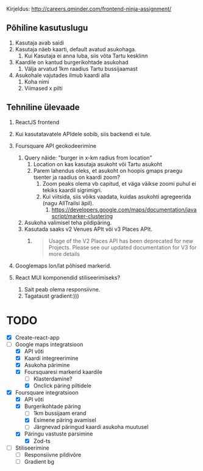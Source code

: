 Kirjeldus: http://careers.qminder.com/frontend-ninja-assignment/

## Põhiline kasutuslugu
1) Kasutaja avab saidi
2) Kasutaja näeb kaarti, default avatud asukohaga.
   1) Kui Kasutaja ei anna luba, siis võta Tartu kesklinn
3) Kaardile on kantud burgerikohtade asukohad
   1) Välja arvatud 1km raadius Tartu bussijaamast
4) Asukohale vajutades ilmub kaardi alla
   1) Koha nimi
   2) Viimased x pilti

## Tehniline ülevaade
1) ReactJS frontend
2) Kui kasutatavatele APIdele sobib, siis backendi ei tule.
3) Foursquare API geokodeerimine
   1) Query näide: "burger in x-km radius from location"
      1) Location on kas kasutaja asukoht või Tartu asukoht
      2) Parem lahendus oleks, et asukoht on hoopis gmaps praegu tsenter ja raadius on kaardi zoom? 
         1) Zoom peaks olema vb capitud, et väga väikse zoomi puhul ei tekiks kaardil sigrimigri.
         2) Kui viitsida, siis võiks vaadata, kuidas asukohti agregeerida (nagu AllTrailsi äpil).
            1) https://developers.google.com/maps/documentation/javascript/marker-clustering
   2) Asukoha valimisel teha pildipäring.
   3) Kasutada saaks v2 Venues APIt või v3 Places APIt. 
      1) > Usage of the V2 Places API has been deprecated for new Projects. Please see our updated documentation for V3 for more details

4) Googlemaps lon/lat põhised markerid.
5) React MUI komponendid stiliseerimiseks?
   1) Sait peab olema responsiivne.
   2) Tagataust gradient:)))

# TODO
* [x] Create-react-app
* [ ] Google maps integratsioon
  * [x] API võti
  * [x] Kaardi integreerimine
  * [x] Asukoha pärimine
  * [x] Foursquaresi markerid kaardile
    * [ ] Klasterdamine?
    * [x] Onclick päring piltidele
* [x] Foursquare integratsioon
  * [x] API võti
  * [x] Burgerikohtade päring
    * [ ] 1km bussijaam erand
    * [x] Esimene päring avamisel
    * [ ] Järgnevad päringud kaardi asukoha muutusel
  * [x] Päringu vastuste parsimine
    * [x] Zod-ts
* [ ] Stiliseerimine
  * [ ] Responsiivne pildivõre
  * [ ] Gradient bg